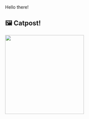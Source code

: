 Hello there!



## 🖼️ Catpost!

<sub>
    <img src="https://cdn2.thecatapi.com/images/fz7iVAwGx.jpg" height="256">
</sub>

